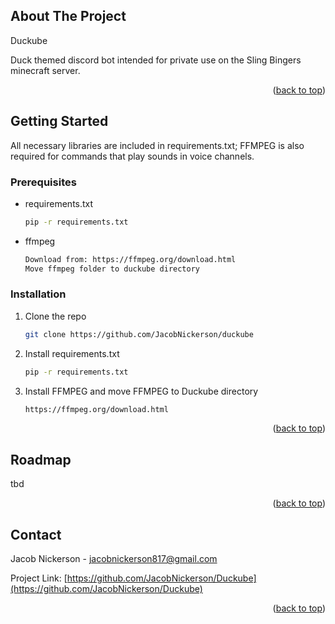 <!-- ABOUT THE PROJECT -->
## About The Project

Duckube

Duck themed discord bot intended for private use on the Sling Bingers minecraft server.

<p align="right">(<a href="#readme-top">back to top</a>)</p>


<!-- GETTING STARTED -->
## Getting Started

All necessary libraries are included in requirements.txt; FFMPEG is also required for commands that play sounds in voice channels.

### Prerequisites

* requirements.txt
  ```sh
  pip -r requirements.txt
  ```
* ffmpeg
  ```sh
  Download from: https://ffmpeg.org/download.html
  Move ffmpeg folder to duckube directory
  ```

### Installation

1. Clone the repo
   ```sh
   git clone https://github.com/JacobNickerson/duckube
   ```
2. Install requirements.txt
   ```sh
   pip -r requirements.txt
   ```
3. Install FFMPEG and move FFMPEG to Duckube directory
   ```sh
   https://ffmpeg.org/download.html
   ```

<p align="right">(<a href="#readme-top">back to top</a>)</p>


<!-- ROADMAP -->
## Roadmap

tbd

<p align="right">(<a href="#readme-top">back to top</a>)</p>


<!-- CONTACT -->
## Contact

Jacob Nickerson - jacobnickerson817@gmail.com

Project Link: [https://github.com/JacobNickerson/Duckube](https://github.com/JacobNickerson/Duckube)

<p align="right">(<a href="#readme-top">back to top</a>)</p>
